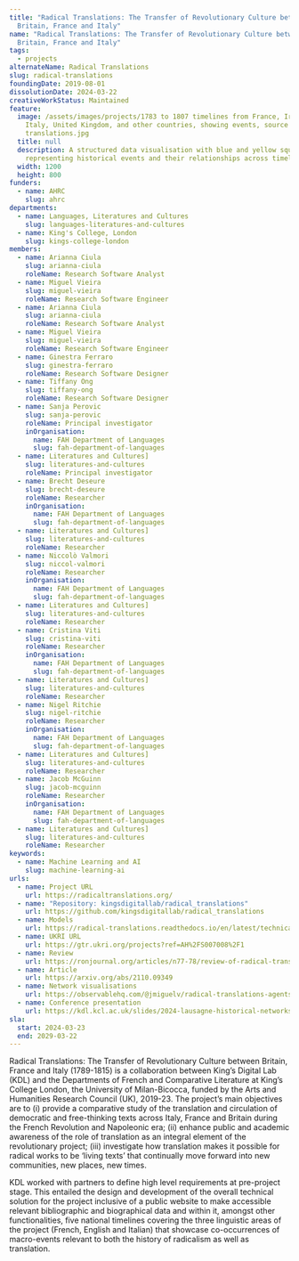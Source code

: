 ```yaml
---
title: "Radical Translations: The Transfer of Revolutionary Culture between
  Britain, France and Italy"
name: "Radical Translations: The Transfer of Revolutionary Culture between
  Britain, France and Italy"
tags:
  - projects
alternateName: Radical Translations
slug: radical-translations
foundingDate: 2019-08-01
dissolutionDate: 2024-03-22
creativeWorkStatus: Maintained
feature:
  image: /assets/images/projects/1783 to 1807 timelines from France, Ireland,
    Italy, United Kingdom, and other countries, showing events, source texts &
    translations.jpg
  title: null
  description: A structured data visualisation with blue and yellow square grids
    representing historical events and their relationships across timelines
  width: 1200
  height: 800
funders:
  - name: AHRC
    slug: ahrc
departments:
  - name: Languages, Literatures and Cultures
    slug: languages-literatures-and-cultures
  - name: King's College, London
    slug: kings-college-london
members:
  - name: Arianna Ciula
    slug: arianna-ciula
    roleName: Research Software Analyst
  - name: Miguel Vieira
    slug: miguel-vieira
    roleName: Research Software Engineer
  - name: Arianna Ciula
    slug: arianna-ciula
    roleName: Research Software Analyst
  - name: Miguel Vieira
    slug: miguel-vieira
    roleName: Research Software Engineer
  - name: Ginestra Ferraro
    slug: ginestra-ferraro
    roleName: Research Software Designer
  - name: Tiffany Ong
    slug: tiffany-ong
    roleName: Research Software Designer
  - name: Sanja Perovic
    slug: sanja-perovic
    roleName: Principal investigator
    inOrganisation:
      name: FAH Department of Languages
      slug: fah-department-of-languages
  - name: Literatures and Cultures]
    slug: literatures-and-cultures
    roleName: Principal investigator
  - name: Brecht Deseure
    slug: brecht-deseure
    roleName: Researcher
    inOrganisation:
      name: FAH Department of Languages
      slug: fah-department-of-languages
  - name: Literatures and Cultures]
    slug: literatures-and-cultures
    roleName: Researcher
  - name: Niccolò Valmori
    slug: niccol-valmori
    roleName: Researcher
    inOrganisation:
      name: FAH Department of Languages
      slug: fah-department-of-languages
  - name: Literatures and Cultures]
    slug: literatures-and-cultures
    roleName: Researcher
  - name: Cristina Viti
    slug: cristina-viti
    roleName: Researcher
    inOrganisation:
      name: FAH Department of Languages
      slug: fah-department-of-languages
  - name: Literatures and Cultures]
    slug: literatures-and-cultures
    roleName: Researcher
  - name: Nigel Ritchie
    slug: nigel-ritchie
    roleName: Researcher
    inOrganisation:
      name: FAH Department of Languages
      slug: fah-department-of-languages
  - name: Literatures and Cultures]
    slug: literatures-and-cultures
    roleName: Researcher
  - name: Jacob McGuinn
    slug: jacob-mcguinn
    roleName: Researcher
    inOrganisation:
      name: FAH Department of Languages
      slug: fah-department-of-languages
  - name: Literatures and Cultures]
    slug: literatures-and-cultures
    roleName: Researcher
keywords:
  - name: Machine Learning and AI
    slug: machine-learning-ai
urls:
  - name: Project URL
    url: https://radicaltranslations.org/
  - name: "Repository: kingsdigitallab/radical_translations"
    url: https://github.com/kingsdigitallab/radical_translations
  - name: Models
    url: https://radical-translations.readthedocs.io/en/latest/technical-overview.html
  - name: UKRI URL
    url: https://gtr.ukri.org/projects?ref=AH%2FS007008%2F1
  - name: Review
    url: https://ronjournal.org/articles/n77-78/review-of-radical-translations-editors-sanja-perovic-erica-joy-mannucci-and-rosa-mucignat/
  - name: Article
    url: https://arxiv.org/abs/2110.09349
  - name: Network visualisations
    url: https://observablehq.com/@jmiguelv/radical-translations-agents-network-visualisation?collection=@jmiguelv/radical-translations
  - name: Conference presentation
    url: https://kdl.kcl.ac.uk/slides/2024-lausagne-historical-networks-research/
sla:
  start: 2024-03-23
  end: 2029-03-22
---
```


Radical Translations: The Transfer of Revolutionary Culture between Britain, France and Italy (1789-1815) is a collaboration between King’s Digital Lab
(KDL) and the Departments of French and Comparative Literature at King’s College London, the University of Milan-Bicocca, funded by the Arts and Humanities Research Council (UK), 2019-23. The project’s main objectives are
to (i) provide a comparative study of the translation and circulation of democratic and free-thinking texts across Italy, France and Britain during the French Revolution and Napoleonic era; (ii) enhance public and academic awareness of the role of translation as an integral element of the revolutionary project; (iii) investigate how translation makes it possible for radical works to be ‘living texts’ that continually move forward into new communities, new places, new times.

KDL worked with partners to define high level requirements
at pre-project stage. This entailed the design and development of the overall technical solution for the project inclusive of a public website to make accessible relevant bibliographic and biographical data and within it, amongst other functionalities, five national timelines covering the three linguistic areas of the project (French, English and Italian) that showcase co-occurrences of macro-events relevant to both the history of radicalism as well as translation.

